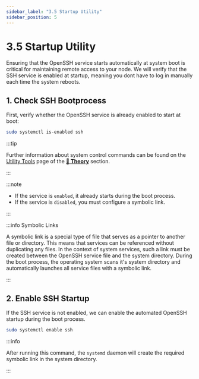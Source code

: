 ```yaml
---
sidebar_label: "3.5 Startup Utility"
sidebar_position: 5
---
```


# 3.5 Startup Utility

Ensuring that the OpenSSH service starts automatically at system boot is critical for maintaining remote access to your node. We will verify that the SSH service is enabled at startup, meaning you dont have to log in manually each time the system reboots.

## 1. Check SSH Bootprocess

First, verify whether the OpenSSH service is already enabled to start at boot:

```sh
sudo systemctl is-enabled ssh
```

:::tip

Further information about system control commands can be found on the [Utility Tools](/docs/theory/node-operation/utility-tools.md) page of the [**🧠 Theory**](/docs/theory/preparations/node-specification.md) section.

:::

:::note

- If the service is `enabled`, it already starts during the boot process.
- If the service is `disabled`, you must configure a symbolic link.

:::

:::info Symbolic Links

A symbolic link is a special type of file that serves as a pointer to another file or directory. This means that services can be referenced without duplicating any files. In the context of system services, such a link must be created between the OpenSSH service file and the system directory. During the boot process, the operating system scans it's system directory and automatically launches all service files with a symbolic link.

:::

## 2. Enable SSH Startup

If the SSH service is not enabled, we can enable the automated OpenSSH startup during the boot process.

```sh
sudo systemctl enable ssh
```

:::info

After running this command, the `systemd` daemon will create the required symbolic link in the system directory.

:::
